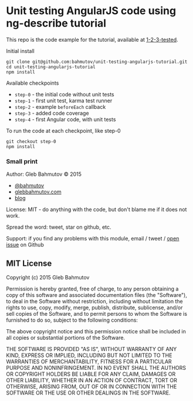 # Unit testing AngularJS code using ng-describe tutorial

This repo is the code example for the tutorial, 
available at [1-2-3-tested](http://glebbahmutov.com/blog/1-2-3-tested/).

Initial install

    git clone git@github.com:bahmutov/unit-testing-angularjs-tutorial.git
    cd unit-testing-angularjs-tutorial
    npm install

Available checkpoints

* `step-0` - the initial code without unit tests
* `step-1` - first unit test, karma test runner
* `step-2` - example `beforeEach` callback
* `step-3` - added code coverage
* `step-4` - first Angular code, with unit tests

To run the code at each checkpoint, like step-0

    git checkout step-0
    npm install

### Small print

Author: Gleb Bahmutov &copy; 2015

* [@bahmutov](https://twitter.com/bahmutov)
* [glebbahmutov.com](http://glebbahmutov.com)
* [blog](http://glebbahmutov.com/blog/)

License: MIT - do anything with the code, but don't blame me if it does not work.

Spread the word: tweet, star on github, etc.

Support: if you find any problems with this module, email / tweet /
[open issue](https://github.com/bahmutov/unit-testing-angularjs-tutorial/issues) on Github

## MIT License

Copyright (c) 2015 Gleb Bahmutov

Permission is hereby granted, free of charge, to any person
obtaining a copy of this software and associated documentation
files (the "Software"), to deal in the Software without
restriction, including without limitation the rights to use,
copy, modify, merge, publish, distribute, sublicense, and/or sell
copies of the Software, and to permit persons to whom the
Software is furnished to do so, subject to the following
conditions:

The above copyright notice and this permission notice shall be
included in all copies or substantial portions of the Software.

THE SOFTWARE IS PROVIDED "AS IS", WITHOUT WARRANTY OF ANY KIND,
EXPRESS OR IMPLIED, INCLUDING BUT NOT LIMITED TO THE WARRANTIES
OF MERCHANTABILITY, FITNESS FOR A PARTICULAR PURPOSE AND
NONINFRINGEMENT. IN NO EVENT SHALL THE AUTHORS OR COPYRIGHT
HOLDERS BE LIABLE FOR ANY CLAIM, DAMAGES OR OTHER LIABILITY,
WHETHER IN AN ACTION OF CONTRACT, TORT OR OTHERWISE, ARISING
FROM, OUT OF OR IN CONNECTION WITH THE SOFTWARE OR THE USE OR
OTHER DEALINGS IN THE SOFTWARE.
